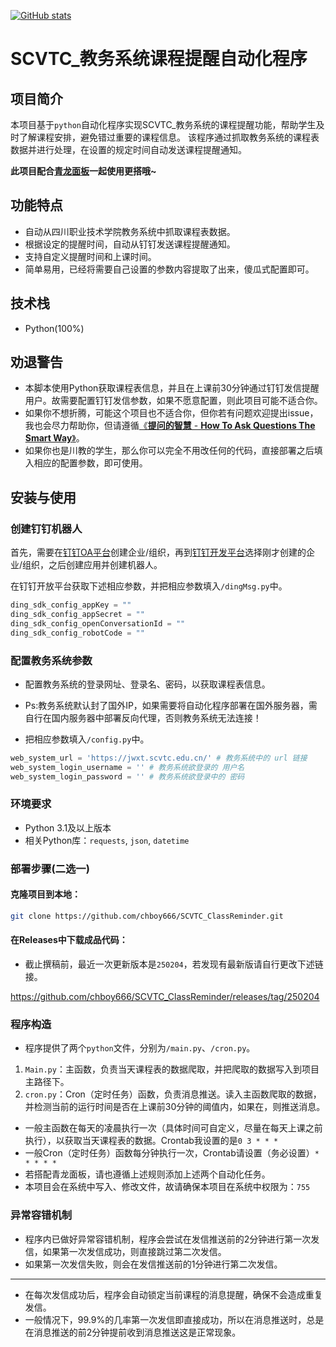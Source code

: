 [![GitHub stats](https://github-readme-stats.vercel.app/api?username=chboy666&show_icons=true&theme=dark)](https://github.com/chboy666)

# SCVTC_教务系统课程提醒自动化程序

## 项目简介

本项目基于`python`自动化程序实现SCVTC_教务系统的课程提醒功能，帮助学生及时了解课程安排，避免错过重要的课程信息。
该程序通过抓取教务系统的课程表数据并进行处理，在设置的规定时间自动发送课程提醒通知。

**此项目配合[青龙面板](https://github.com/whyour/qinglong)一起使用更搭哦~**

## 功能特点

- 自动从四川职业技术学院教务系统中抓取课程表数据。
- 根据设定的提醒时间，自动从钉钉发送课程提醒通知。
- 支持自定义提醒时间和上课时间。
- 简单易用，已经将需要自己设置的参数内容提取了出来，傻瓜式配置即可。

## 技术栈

- Python(100%)

## 劝退警告

- 本脚本使用Python获取课程表信息，并且在上课前30分钟通过钉钉发信提醒用户。故需要配置钉钉发信参数，如果不愿意配置，则此项目可能不适合你。
- 如果你不想折腾，可能这个项目也不适合你，但你若有问题欢迎提出issue，我也会尽力帮助你，但请遵循[《**提问的智慧** - **How To Ask Questions The Smart Way**》](https://github.com/ryanhanwu/How-To-Ask-Questions-The-Smart-Way/blob/main/README-zh_CN.md)。
- 如果你也是川教的学生，那么你可以完全不用改任何的代码，直接部署之后填入相应的配置参数，即可使用。

## 安装与使用

### 创建钉钉机器人

首先，需要在[钉钉OA平台](https://oa.dingtalk.com)创建企业/组织，再到[钉钉开发平台](https://open.dingtalk.com)选择刚才创建的企业/组织，之后创建应用并创建机器人。

在钉钉开放平台获取下述相应参数，并把相应参数填入`/dingMsg.py`中。

```python
ding_sdk_config_appKey = ""
ding_sdk_config_appSecret = ""
ding_sdk_config_openConversationId = ""
ding_sdk_config_robotCode = ""
```

### 配置教务系统参数

- 配置教务系统的登录网址、登录名、密码，以获取课程表信息。

- Ps:教务系统默认封了国外IP，如果需要将自动化程序部署在国外服务器，需自行在国内服务器中部署反向代理，否则教务系统无法连接！

- 把相应参数填入`/config.py`中。

```python
web_system_url = 'https://jwxt.scvtc.edu.cn/' # 教务系统中的 url 链接
web_system_login_username = '' # 教务系统欲登录的 用户名
web_system_login_password = '' # 教务系统欲登录中的 密码
```

### 环境要求

- Python 3.1及以上版本
- 相关Python库：`requests`, `json`, `datetime`

### 部署步骤(二选一)

#### 克隆项目到本地：

```bash
git clone https://github.com/chboy666/SCVTC_ClassReminder.git
```

#### 在Releases中下载成品代码：

- 截止撰稿前，最近一次更新版本是`250204`，若发现有最新版请自行更改下述链接。

https://github.com/chboy666/SCVTC_ClassReminder/releases/tag/250204

### 程序构造

- 程序提供了两个`python`文件，分别为`/main.py`、`/cron.py`。

1. `Main.py`：主函数，负责当天课程表的数据爬取，并把爬取的数据写入到项目主路径下。
2. `cron.py`：Cron（定时任务）函数，负责消息推送。读入主函数爬取的数据，并检测当前的运行时间是否在上课前30分钟的阈值内，如果在，则推送消息。

- 一般主函数在每天的凌晨执行一次（具体时间可自定义，尽量在每天上课之前执行），以获取当天课程表的数据。Crontab我设置的是`0 3 * * *`
- 一般Cron（定时任务）函数每分钟执行一次，Crontab请设置（务必设置）`* * * * *`
- 若搭配青龙面板，请也遵循上述规则添加上述两个自动化任务。
- 本项目会在系统中写入、修改文件，故请确保本项目在系统中权限为：`755`

### 异常容错机制

- 程序内已做好异常容错机制，程序会尝试在发信推送前的2分钟进行第一次发信，如果第一次发信成功，则直接跳过第二次发信。
- 如果第一次发信失败，则会在发信推送前的1分钟进行第二次发信。

---

- 在每次发信成功后，程序会自动锁定当前课程的消息提醒，确保不会造成重复发信。
- 一般情况下，99.9%的几率第一次发信即直接成功，所以在消息推送时，总是在消息推送的前2分钟提前收到消息推送这是正常现象。